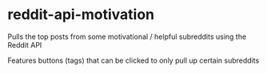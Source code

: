 # reddit-api-motivation

Pulls the top posts from some motivational / helpful subreddits using the Reddit API

Features buttons (tags) that can be clicked to only pull up certain subreddits
